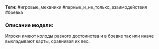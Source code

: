 **Теги:** #игровые_механики #парные_и_не_только_взаимодействия #боевка
### Описание модели:
Игроки имеют колоды разного достоинства и в боевке так или иначе выкладывают карты, сравнивая их вес.